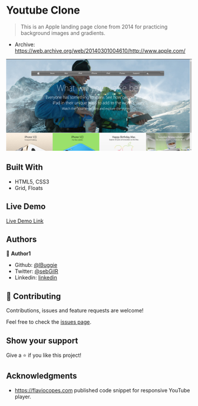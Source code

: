 # Youtube Clone

> This is an Apple landing page clone from 2014 for practicing background images and gradients.

- Archive: https://web.archive.org/web/20140301004610/http://www.apple.com/

![screenshot](img/apple-clone.png)

## Built With

- HTML5, CSS3
- Grid, Floats

## Live Demo

[Live Demo Link](https://lbuggie.github.io/apple-2014-clone/)

## Authors

👤 **Author1**

- Github: [@lBuggie](https://github.com/githubhandle)
- Twitter: [@sebGilR](https://twitter.com/sebGilR)
- Linkedin: [linkedin](https://www.linkedin.com/in/sebasti%C3%A1n-gil-rodr%C3%ADguez-9b776073/)

## 🤝 Contributing

Contributions, issues and feature requests are welcome!

Feel free to check the [issues page](issues/).

## Show your support

Give a ⭐️ if you like this project!

## Acknowledgments

- https://flaviocopes.com published code snippet for responsive YouTube player.
